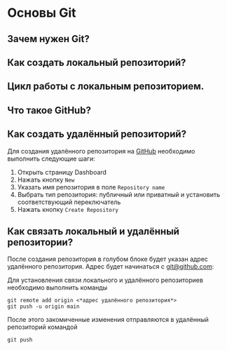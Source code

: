 # Основы Git

## Зачем нужен Git?

## Как создать локальный репозиторий?

## Цикл работы с локальным репозиторием.

## Что такое GitHub?

## Как создать удалённый репозиторий?
Для создания удалённого репозитория на [GitHub](https://github.com/) необходимо выполнить следующие шаги:
1. Открыть страницу Dashboard
2. Нажать кнопку `New`
3. Указать имя репозитория в поле `Repository name`
4. Выбрать тип репозитория: публичный или приватный и установить соответствующий переключатель
5. Нажать кнопку `Create Repository`
## Как связать локальный и удалённый репозитории?
После создания репозитория в голубом блоке будет указан адрес удалённого репозитория. Адрес будет начинаться с git@github.com:

Для установления связи локального и удалённого репозиториев необходимо выполнить команды
```
git remote add origin <*адрес удалённого репозитория*>
git push -u origin main
```
После этого закомиченные изменения отправляются в удалённый репозиторий командой 
```
git push
```

